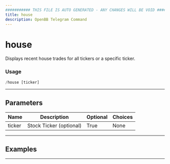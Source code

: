 ```yaml
---
########### THIS FILE IS AUTO GENERATED - ANY CHANGES WILL BE VOID ###########
title: house
description: OpenBB Telegram Command
---
```


# house

Displays recent house trades for all tickers or a specific ticker.

### Usage

```python wordwrap
/house [ticker]
```

---

## Parameters

| Name | Description | Optional | Choices |
| ---- | ----------- | -------- | ------- |
| ticker | Stock Ticker (optional) | True | None |


---

## Examples


---
